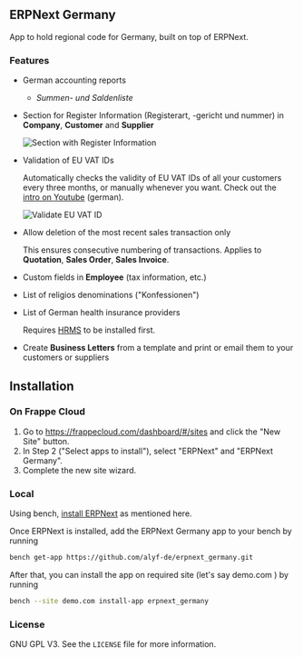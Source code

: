## ERPNext Germany

App to hold regional code for Germany, built on top of ERPNext.

### Features

- German accounting reports

    - _Summen- und Saldenliste_

- Section for Register Information (Registerart, -gericht und nummer) in **Company**, **Customer** and **Supplier**

    ![Section with Register Information](docs/register_information.png)

- Validation of EU VAT IDs

    Automatically checks the validity of EU VAT IDs of all your customers every three months, or manually whenever you want. Check out the [intro on Youtube](https://youtu.be/hsFMn2Y85zA) (german).

    ![Validate EU VAT ID](docs/vat_check.png)

- Allow deletion of the most recent sales transaction only

    This ensures consecutive numbering of transactions. Applies to **Quotation**, **Sales Order**, **Sales Invoice**.

- Custom fields in **Employee** (tax information, etc.)
- List of religios denominations ("Konfessionen")
- List of German health insurance providers

    Requires [HRMS](https://github.com/frappe/hrms) to be installed first.

- Create **Business Letters** from a template and print or email them to your customers or suppliers

## Installation

### On Frappe Cloud

1. Go to https://frappecloud.com/dashboard/#/sites and click the "New Site" button.
2. In Step 2 ("Select apps to install"), select "ERPNext" and "ERPNext Germany".
3. Complete the new site wizard.

### Local

Using bench, [install ERPNext](https://github.com/frappe/bench#installation) as mentioned here.

Once ERPNext is installed, add the ERPNext Germany app to your bench by running

```bash
bench get-app https://github.com/alyf-de/erpnext_germany.git
```

After that, you can install the app on required site (let's say demo.com ) by running

```bash
bench --site demo.com install-app erpnext_germany
```

### License

GNU GPL V3. See the `LICENSE` file for more information.
